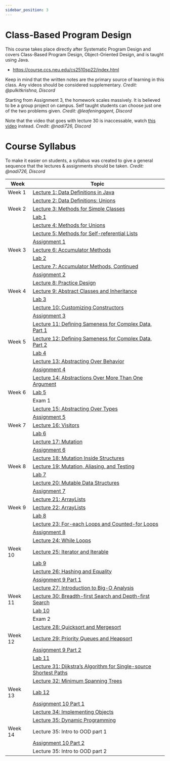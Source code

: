 ```yaml
---
sidebar_position: 3
---
```


# Class-Based Program Design

This course takes place directly after Systematic Program Design and covers Class-Based Program Design, Object-Oriented Design, and is taught using Java.
- https://course.ccs.neu.edu/cs2510sp22/index.html

Keep in mind that the written notes are the primary source of learning in this class. Any videos should be considered supplementary. *Credit: @pulkitkrishna, Discord*

Starting from Assignment 3, the homework scales massively. It is believed to be a group project on campus. Self taught students can choose just one of the two problems given. *Credit: @leafeningagent, Discord*

Note that the video that goes with lecture 30 is inaccessable, watch [this video](https://www.youtube.com/watch?v=6WZo7sFFFlQ&list=PL_N7YxtCMPyea2YC3e-1s7SR_S3oWGjdb) instead. *Credit: @nadi726, Discord*

# Course Syllabus
To make it easier on students, a syllabus was created to give a general sequence that the lectures & assignments should be taken.
*Credit: @nadi726, Discord*

| Week    | Topic                                                                                                                     |
| ------- | ------------------------------------------------------------------------------------------------------------------------- |
| Week 1  | [Lecture 1: Data Definitions in Java](https://course.ccs.neu.edu/cs2510sp22/lecture1.html)                                |
|         | [Lecture 2: Data Definitions: Unions](https://course.ccs.neu.edu/cs2510sp22/lecture2.html)                                |
| Week 2  | [Lecture 3: Methods for Simple Classes](https://course.ccs.neu.edu/cs2510sp22/lecture3.html)                              |
|         | [Lab 1](https://course.ccs.neu.edu/cs2510sp22/lab1.html)                                                                  |
|         | [Lecture 4: Methods for Unions](https://course.ccs.neu.edu/cs2510sp22/lecture4.html)                                      |
|         | [Lecture 5: Methods for Self-referential Lists](https://course.ccs.neu.edu/cs2510sp22/lecture5.html)                      |
|         | [Assignment 1](https://course.ccs.neu.edu/cs2510sp22/assignment1.html)                                                    |
| Week 3  | [Lecture 6: Accumulator Methods](https://course.ccs.neu.edu/cs2510sp22/lecture6.html)                                     |
|         | [Lab 2](https://course.ccs.neu.edu/cs2510sp22/lab2.html)                                                                  |
|         | [Lecture 7: Accumulator Methods, Continued](https://course.ccs.neu.edu/cs2510sp22/lecture7.html)                          |
|         | [Assignment 2](https://course.ccs.neu.edu/cs2510sp22/assignment2.html)                                                    |
|         | [Lecture 8: Practice Design](https://course.ccs.neu.edu/cs2510sp22/lecture8.html)                                         |
| Week 4  | [Lecture 9: Abstract Classes and Inheritance](https://course.ccs.neu.edu/cs2510sp22/lecture9.html)                        |
|         | [Lab 3](https://course.ccs.neu.edu/cs2510sp22/lab3.html)                                                                  |
|         | [Lecture 10: Customizing Constructors](https://course.ccs.neu.edu/cs2510sp22/lecture10.html)                              |
|         | [Assignment 3](https://course.ccs.neu.edu/cs2510sp22/assignment3.html)                                                    |
|         | [Lecture 11: Defining Sameness for Complex Data, Part 1](https://course.ccs.neu.edu/cs2510sp22/lecture11.html)            |
| Week 5  | [Lecture 12: Defining Sameness for Complex Data, Part 2](https://course.ccs.neu.edu/cs2510sp22/lecture12.html)            |
|         | [Lab 4](https://course.ccs.neu.edu/cs2510sp22/lab4.html)                                                                  |
|         | [Lecture 13: Abstracting Over Behavior](https://course.ccs.neu.edu/cs2510sp22/lecture13.html)                             |
|         | [Assignment 4](https://course.ccs.neu.edu/cs2510sp22/assignment4.html)                                                    |
|         | [Lecture 14: Abstractions Over More Than One Argument](https://course.ccs.neu.edu/cs2510sp22/lecture14.html)              |
| Week 6  | [Lab 5](https://course.ccs.neu.edu/cs2510sp22/lab5.html)                                                                  |
|         | Exam 1                                                                                                                    |
|         | [Lecture 15: Abstracting Over Types](https://course.ccs.neu.edu/cs2510sp22/lecture15.html)                                |
|         | [Assignment 5](https://course.ccs.neu.edu/cs2510sp22/assignment5.html)                                                    |
| Week 7  | [Lecture 16: Visitors](https://course.ccs.neu.edu/cs2510sp22/lecture16.html)                                              |
|         | [Lab 6](https://course.ccs.neu.edu/cs2510sp22/lab6.html)                                                                  |
|         | [Lecture 17: Mutation](https://course.ccs.neu.edu/cs2510sp22/lecture17.html)                                              |
|         | [Assignment 6](https://course.ccs.neu.edu/cs2510sp22/assignment6.html)                                                    |
|         | [Lecture 18: Mutation Inside Structures](https://course.ccs.neu.edu/cs2510sp22/lecture18.html)                            |
| Week 8  | [Lecture 19: Mutation, Aliasing, and Testing](https://course.ccs.neu.edu/cs2510sp22/lecture19.html)                       |
|         | [Lab 7](https://course.ccs.neu.edu/cs2510sp22/lab7.html)                                                                  |
|         | [Lecture 20: Mutable Data Structures](https://course.ccs.neu.edu/cs2510sp22/lecture20.html)                               |
|         | [Assignment 7](https://course.ccs.neu.edu/cs2510sp22/assignment7.html)                                                    |
|         | [Lecture 21: ArrayLists](https://course.ccs.neu.edu/cs2510sp22/lecture21.html)                                            |
| Week 9  | [Lecture 22: ArrayLists](https://course.ccs.neu.edu/cs2510sp22/lecture22.html)                                            |
|         | [Lab 8](https://course.ccs.neu.edu/cs2510sp22/lab8.html)                                                                  |
|         | [Lecture 23: For-each Loops and Counted-for Loops](https://course.ccs.neu.edu/cs2510sp22/lecture23.html)                  |
|         | [Assignment 8](https://course.ccs.neu.edu/cs2510sp22/assignment8.html)                                                    |
|         | [Lecture 24: While Loops](https://course.ccs.neu.edu/cs2510sp22/lecture24.html)                                           |
| Week 10 | [Lecture 25: Iterator and Iterable](https://course.ccs.neu.edu/cs2510sp22/lecture25.html)                                 |
|         | [Lab 9](https://course.ccs.neu.edu/cs2510sp22/lab9.html)                                                                  |
|         | [Lecture 26: Hashing and Equality](https://course.ccs.neu.edu/cs2510sp22/lecture26.html)                                  |
|         | [Assignment 9 Part 1](https://course.ccs.neu.edu/cs2510sp22/assignment9.html)                                             |
|         | [Lecture 27: Introduction to Big-O Analysis](https://course.ccs.neu.edu/cs2510sp22/lecture27.html)                        |
| Week 11 | [Lecture 30: Breadth-first Search and Depth-first Search](https://course.ccs.neu.edu/cs2510sp22/lecture30.html)           |
|         | [Lab 10](https://course.ccs.neu.edu/cs2510sp22/lab10.html)                                                                |
|         | Exam 2                                                                                                                    |
|         | [Lecture 28: Quicksort and Mergesort](https://course.ccs.neu.edu/cs2510sp22/lecture28.html)                               |
| Week 12 | [Lecture 29: Priority Queues and Heapsort](https://course.ccs.neu.edu/cs2510sp22/lecture29.html)                          |
|         | [Assignment 9 Part 2](https://course.ccs.neu.edu/cs2510sp22/assignment9.html)                                             |
|         | [Lab 11](https://course.ccs.neu.edu/cs2510sp22/lab11.html)                                                                |
|         | [Lecture 31: Dijkstra’s Algorithm for Single-source Shortest Paths](https://course.ccs.neu.edu/cs2510sp22/lecture31.html) |
|         | [Lecture 32: Minimum Spanning Trees](https://course.ccs.neu.edu/cs2510sp22/lecture32.html)                                |
| Week 13 | [Lab 12](https://course.ccs.neu.edu/cs2510sp22/lab12.html)                                                                |
|         | [Assignment 10 Part 1](https://course.ccs.neu.edu/cs2510sp22/assignment10.html)                                           |
|         | [Lecture 34: Implementing Objects](https://course.ccs.neu.edu/cs2510sp22/lecture34.html)                                  |
|         | [Lecture 35: Dynamic Programming](https://course.ccs.neu.edu/cs2510sp22/lecture35.html)                                   |
| Week 14 | Lecture 35: Intro to OOD part 1                                                                                           |
|         | [Assignment 10 Part 2](https://course.ccs.neu.edu/cs2510sp22/assignment10.html)                                           |
|         | Lecture 35: Intro to OOD part 2                                                                                           |